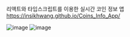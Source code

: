 리액트와 타입스크립트를 이용한 실시간 코인 정보 앱
https://insikhwang.github.io/Coins_Info_App/

![image](https://github.com/InSIkHwang/Coins_Info_App/assets/85327744/674adbcb-abec-4f95-a720-c5ccfa2df7b8)
![image](https://github.com/InSIkHwang/Coins_Info_App/assets/85327744/25e6b0a1-9525-41c5-9689-c45a7fb885e1)
